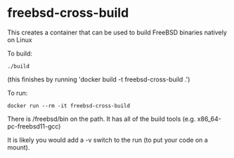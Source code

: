 # freebsd-cross-build

This creates a container that can be used to build FreeBSD binaries
natively on Linux

To build:

    ./build

(this finishes by running 'docker build -t freebsd-cross-build .')

To run:

    docker run --rm -it freebsd-cross-build

There is /freebsd/bin on the path. It has all of the build
tools (e.g. x86_64-pc-freebsd11-gcc)

It is likely you would add a -v switch to the run (to put your
code on a mount).
